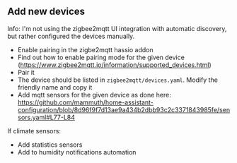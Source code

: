## Add new devices

Info: I'm not using the zigbee2mqtt UI integration with automatic discovery, but rather configured the devices manually.

- Enable pairing in the zigbe2mqtt hassio addon
- Find out how to enable pairing mode for the given device (https://www.zigbee2mqtt.io/information/supported_devices.html)
- Pair it
- The device should be listed in `zigbee2mqtt/devices.yaml`. Modify the friendly name and copy it
- Add mqtt sensors for the given device as done here: https://github.com/mammuth/home-assistant-configuration/blob/8d96f9f7d13ae9a434b2dbb93c2c3371843985fe/sensors.yaml#L77-L84

If climate sensors: 
- Add statistics sensors
- Add to humidity notifications automation
